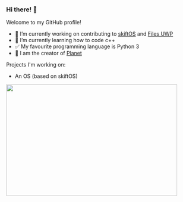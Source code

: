 ### Hi there! 👋

Welcome to my GitHub profile!
- 🔭 I’m currently working on contributing to [skiftOS](https://github.com/skiftOS/skift) and [Files UWP](https://github.com/files-community/Files-UWP)
- 🌱 I’m currently learning how to code c++
- ✅ My favourite programming language is Python 3
- 💬 I am the creator of [Planet](https://planetchat.ml)

Projects I'm working on:
- An OS (based on skiftOS)

<a href="https://octoprofile.now.sh/user?id=pixl-8"><img width="460" height="300" src="https://github-readme-stats.vercel.app/api?username=pixl-8&show_icons=true"></a>
